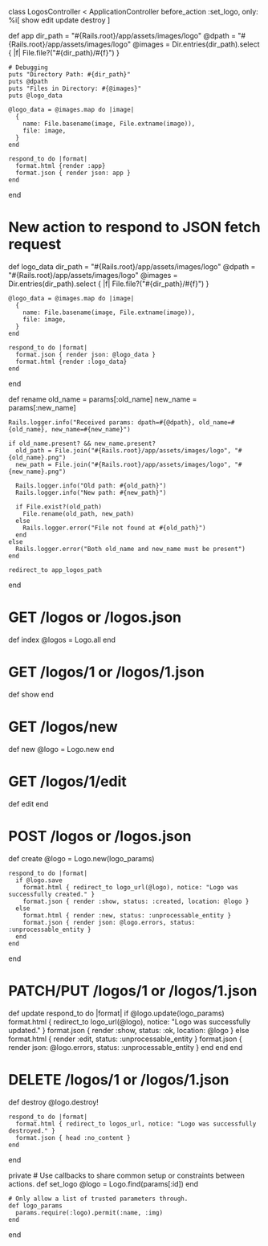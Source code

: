 class LogosController < ApplicationController
  before_action :set_logo, only: %i[ show edit update destroy ]

  def app
    dir_path = "#{Rails.root}/app/assets/images/logo"
    @dpath = "#{Rails.root}/app/assets/images/logo"
    @images = Dir.entries(dir_path).select { |f| File.file?("#{dir_path}/#{f}") }

    # Debugging
    puts "Directory Path: #{dir_path}"
    puts @dpath
    puts "Files in Directory: #{@images}"
    puts @logo_data

    @logo_data = @images.map do |image|
      {
        name: File.basename(image, File.extname(image)),
        file: image,
      }
    end

    respond_to do |format|
      format.html {render :app}
      format.json { render json: app }
    end

  end

  # New action to respond to JSON fetch request
  def logo_data
    dir_path = "#{Rails.root}/app/assets/images/logo"
    @dpath = "#{Rails.root}/app/assets/images/logo"
    @images = Dir.entries(dir_path).select { |f| File.file?("#{dir_path}/#{f}") }

    @logo_data = @images.map do |image|
      {
        name: File.basename(image, File.extname(image)),
        file: image,
      }
    end

    respond_to do |format|
      format.json { render json: @logo_data }
      format.html {render :logo_data}
    end
  end

  def rename
    old_name = params[:old_name]
    new_name = params[:new_name]

    Rails.logger.info("Received params: dpath=#{@dpath}, old_name=#{old_name}, new_name=#{new_name}")

    if old_name.present? && new_name.present?
      old_path = File.join("#{Rails.root}/app/assets/images/logo", "#{old_name}.png")
      new_path = File.join("#{Rails.root}/app/assets/images/logo", "#{new_name}.png")

      Rails.logger.info("Old path: #{old_path}")
      Rails.logger.info("New path: #{new_path}")

      if File.exist?(old_path)
        File.rename(old_path, new_path)
      else
        Rails.logger.error("File not found at #{old_path}")
      end
    else
      Rails.logger.error("Both old_name and new_name must be present")
    end

    redirect_to app_logos_path
  end


  # GET /logos or /logos.json
  def index
    @logos = Logo.all
  end

  # GET /logos/1 or /logos/1.json
  def show
  end

  # GET /logos/new
  def new
    @logo = Logo.new
  end

  # GET /logos/1/edit
  def edit
  end

  # POST /logos or /logos.json
  def create
    @logo = Logo.new(logo_params)

    respond_to do |format|
      if @logo.save
        format.html { redirect_to logo_url(@logo), notice: "Logo was successfully created." }
        format.json { render :show, status: :created, location: @logo }
      else
        format.html { render :new, status: :unprocessable_entity }
        format.json { render json: @logo.errors, status: :unprocessable_entity }
      end
    end
  end

  # PATCH/PUT /logos/1 or /logos/1.json
  def update
    respond_to do |format|
      if @logo.update(logo_params)
        format.html { redirect_to logo_url(@logo), notice: "Logo was successfully updated." }
        format.json { render :show, status: :ok, location: @logo }
      else
        format.html { render :edit, status: :unprocessable_entity }
        format.json { render json: @logo.errors, status: :unprocessable_entity }
      end
    end
  end

  # DELETE /logos/1 or /logos/1.json
  def destroy
    @logo.destroy!

    respond_to do |format|
      format.html { redirect_to logos_url, notice: "Logo was successfully destroyed." }
      format.json { head :no_content }
    end
  end

  private
    # Use callbacks to share common setup or constraints between actions.
    def set_logo
      @logo = Logo.find(params[:id])
    end

    # Only allow a list of trusted parameters through.
    def logo_params
      params.require(:logo).permit(:name, :img)
    end
end
